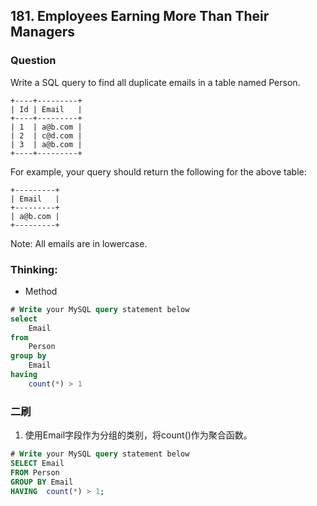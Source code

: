 ## 181. Employees Earning More Than Their Managers

### Question
Write a SQL query to find all duplicate emails in a table named Person.
```
+----+---------+
| Id | Email   |
+----+---------+
| 1  | a@b.com |
| 2  | c@d.com |
| 3  | a@b.com |
+----+---------+
```

For example, your query should return the following for the above table:
```
+---------+
| Email   |
+---------+
| a@b.com |
+---------+
```

Note: All emails are in lowercase.

### Thinking:
* Method

```SQL
# Write your MySQL query statement below
select
    Email
from
    Person
group by
    Email
having
    count(*) > 1
```

### 二刷
1. 使用Email字段作为分组的类别，将count()作为聚合函数。
```SQL
# Write your MySQL query statement below
SELECT Email
FROM Person
GROUP BY Email
HAVING  count(*) > 1;
```